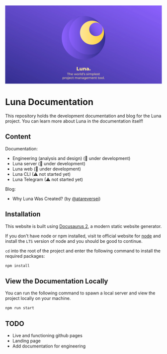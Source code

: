 ![image](./static/img/luna-github-social-banner-readme-compressed-v2.webp)

# Luna Documentation

This repository holds the development documentation and blog for the Luna project. You can learn more about Luna in the documentation itself!

## Content

Documentation:

- Engineering (analysis and design) (🚧 under development)
- Luna server (🚧 under development)
- Luna web (🚧 under development)
- Luna CLI (⚠ not started yet)
- Luna Telegram (⚠ not started yet)

Blog:

- Why Luna Was Created? (by [@atareversei](https://github.com/atareversei))

## Installation

This website is built using [Docusaurus 2](https://docusaurus.io/), a modern static website generator.

If you don't have node or npm installed, visit te official website for [node](https://nodejs.org/en) and install the `LTS` version of node and you should be good to continue.

`cd` into the root of the project and enter the following command to install the required packages:

```bash
npm install
```

## View the Documentation Locally

You can run the following command to spawn a local server and view the project locally on your machine.

```bash
npm run start
```

## TODO

- Live and functioning github pages
- Landing page
- Add documentation for engineering
